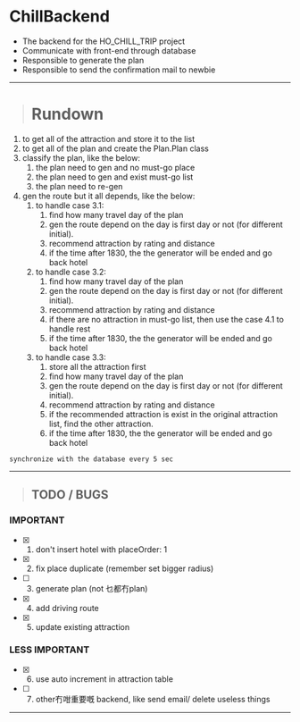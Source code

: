 # ChillBackend

* The backend for the HO_CHILL_TRIP project  
* Communicate with front-end through database  
* Responsible to generate the plan  
* Responsible to send the confirmation mail to newbie  
________________________________________________________________________________________________________________
># Rundown  

1. to get all of the attraction and store it to the list  
2. to get all of the plan and create the Plan.Plan class  
3. classify the plan, like the below:  
    1. the plan need to gen and no must-go place  
    2. the plan need to gen and exist must-go list  
    3. the plan need to re-gen  
4. gen the route but it all depends, like the below:
    1. to handle case 3.1:
        1. find how many travel day of the plan
        2. gen the route depend on the day is first day or not (for different initial).
        3. recommend attraction by rating and distance
        4. if the time after 1830, the the generator will be ended and go back hotel
    2. to handle case 3.2:
        1. find how many travel day of the plan
        2. gen the route depend on the day is first day or not (for different initial).
        3. recommend attraction by rating and distance
        4. if there are no attraction in must-go list, then use the case 4.1 to handle rest
        5. if the time after 1830, the the generator will be ended and go back hotel
    3. to handle case 3.3:
        1. store all the attraction first
        2. find how many travel day of the plan
        3. gen the route depend on the day is first day or not (for different initial).
        4. recommend attraction by rating and distance
        5. if the recommended attraction is exist in the original attraction list, find the other attraction.  
        6. if the time after 1830, the the generator will be ended and go back hotel

`synchronize with the database every 5 sec`
________________________________________________________________________________________________________________
>## TODO / BUGS  
### IMPORTANT  
- [x] 1. don't insert hotel with placeOrder: 1  
- [x] 2. fix place duplicate (remember set bigger radius)  
- [ ] 3. generate plan (not 乜都冇plan)  
- [x] 4. add driving route  
- [x] 5. update existing attraction
  
### LESS IMPORTANT  
- [x] 6. use auto increment in attraction table  
- [ ] 7. other冇咁重要嘅 backend, like send email/ delete useless things  
________________________________________________________________________________________________________________
